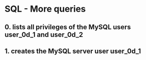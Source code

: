 # SQL - More queries

## 0. lists all privileges of the MySQL users user_0d_1 and user_0d_2
## 1. creates the MySQL server user user_0d_1

